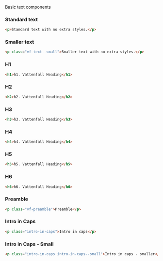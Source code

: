 Basic text components

### Standard text

```html
<p>Standard text with no extra styles.</p>
```

### Smaller text
```html
<p class="vf-text--small">Smaller text with no extra styles.</p>
```

### H1

```html
<h1>h1. Vattenfall Heading</h1>
```

### H2

```html
<h2>h2. Vattenfall Heading</h2>
```

### H3

```html
<h3>h3. Vattenfall Heading</h3>
```

### H4

```html
<h4>h4. Vattenfall Heading</h4>
```

### H5

```html
<h5>h5. Vattenfall Heading</h5>
```

### H6

```html
<h6>h6. Vattenfall Heading</h6>
```

### Preamble
```html
<p class="vf-preamble">Preamble</p>
```

### Intro in Caps
```html
<p class="intro-in-caps">Intro in caps</p>
```

### Intro in Caps - Small
```html
<p class="intro-in-caps intro-in-caps--small">Intro in caps - smaller</p>
```
